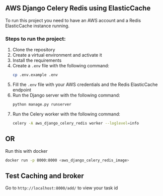 ## AWS Django Celery Redis using ElasticCache

To run this project you need to have an AWS account and a Redis ElasticCache instance running.

### Steps to run the project:

1. Clone the repository
2. Create a virtual environment and activate it
3. Install the requirements
4. Create a `.env` file with the following command:
    ```bash
    cp .env.example .env
    ```
5. Fill the `.env` file with your AWS credentials and the Redis ElasticCache endpoint
6. Run the Django server with the following command:
    ```bash
    python manage.py runserver
    ```
7. Run the Celery worker with the following command:
    ```bash
    celery -A aws_django_celery_redis worker --loglevel=info
    ```
## OR
Run this with docker
```bash
docker run -p 8000:8000 <aws_django_celery_redis_image>
```

## Test Caching and broker
Go to `http://localhost:8000/add/` to view your task id
